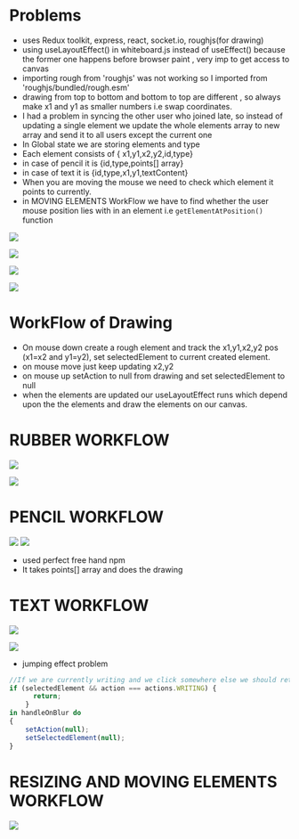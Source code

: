 # Problems
- uses Redux toolkit, express, react, socket.io, roughjs(for drawing)
- using useLayoutEffect() in whiteboard.js instead of useEffect() because the former one happens before browser paint , very imp to get access to canvas
- importing rough from 'roughjs' was not working so I imported from 'roughjs/bundled/rough.esm'
- drawing from top to bottom and bottom to top are different , so always make x1 and y1 as smaller numbers i.e swap coordinates.
- I had a problem in syncing the other user who joined late, so instead of updating a single element we update the whole elements array to new array and send it to all users except the current one
- In Global state we are storing elements and type
- Each element consists of { x1,y1,x2,y2,id,type}
- in case of pencil it is {id,type,points[] array}
- in case of text it is {id,type,x1,y1,textContent}
- When you are moving the mouse we need to check which element it points to currently.
- in MOVING ELEMENTS WorkFlow we have to find whether the user mouse position lies with in an element i.e `getElementAtPosition()` function

![](Pasted_image_20230829174419.png)

![](Pasted_image_20230829174739.png)

![](Pasted_image_20230829195447.png)


![](Pasted_image_20230830120834.png)

# WorkFlow of Drawing
- On mouse down create a rough element and track the x1,y1,x2,y2 pos (x1=x2 and y1=y2), set selectedElement to current created element.
- on mouse move just keep updating x2,y2
- on mouse up setAction to null from drawing and set selectedElement to null
- when the elements are updated our useLayoutEffect runs which depend upon the the elements and draw the elements on our canvas.

# RUBBER WORKFLOW
![](Pasted_image_20230830125918.png)

![](Pasted_image_20230830130013.png)

# PENCIL WORKFLOW
![](Pasted_image_20230830135823.png)
![](Pasted_image_20230830141852.png)
- used perfect free hand npm
- It takes points[] array and does the drawing 

# TEXT WORKFLOW
![](Pasted_image_20230830153018.png)

![](Pasted_image_20230830155327.png)

- jumping effect problem
```Javascript
//If we are currently writing and we click somewhere else we should return from handleMouseDown function
if (selectedElement && action === actions.WRITING) {
      return;
    }
in handleOnBlur do
{
	setAction(null);
    setSelectedElement(null);
}
```

# RESIZING AND MOVING ELEMENTS WORKFLOW
![](Pasted_image_20230831130556.png)